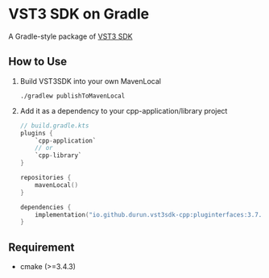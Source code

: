 # VST3 SDK on Gradle
A Gradle-style package of [VST3 SDK](https://github.com/steinbergmedia/vst3sdk)

## How to Use
1. Build VST3SDK into your own MavenLocal
    ```shell
    ./gradlew publishToMavenLocal
    ```
1. Add it as a dependency to your cpp-application/library project
    ```kotlin
    // build.gradle.kts
    plugins {  
        `cpp-application`
        // or
        `cpp-library`
    }
    
    repositories { 
        mavenLocal()
    }
    
    dependencies { 
        implementation("io.github.durun.vst3sdk-cpp:pluginterfaces:3.7.1")
    }
    ```

## Requirement
- cmake (>=3.4.3)
